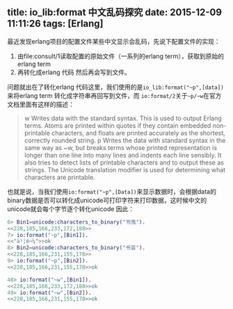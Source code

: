 title: io_lib:format 中文乱码探究
date: 2015-12-09 11:11:26
tags: [Erlang]
---

最近发现erlang项目的配置文件某些中文显示会乱码，先说下配置文件的实现：
 1. 由file:consult/1读取配置的原始文件（一系列的erlang term），获取到原始的 erlang term
 2. 再转化成erlang 代码 然后再会写到文件。

问题就出在了转化erlang 代码这里，我们使用的是`io_lib:format("~p",[data])` 来将erlang term 转化成字符串再回写到文件，而 `io:format/2`关于`~p/~w`在官方文档里面有这样的描述：
>w
>    Writes data with the standard syntax. This is used to output Erlang terms. Atoms are printed within quotes if they contain embedded non-printable 
>    characters, and floats are printed accurately as the shortest, correctly rounded string.
>p
>  Writes the data with standard syntax in the same way as ~w, but breaks terms whose printed representation is longer than one line into many lines and 
>     indents each line sensibly. It also tries to detect lists of printable characters and to output these as strings. The Unicode translation modifier is used for
>     determining what characters are printable. 

也就是说，当我们使用`io:format("~p",[Data])`来显示数据时，会根据data的binary数据是否可以转化成unicode可打印字符来打印数据，这时候中文的unicode就会每个字节逐个转化unicode
因此：
```erlang
6> Bin1=unicode:characters_to_binary("书鬼").
<<228,185,166,233,172,188>>
7> io:format("~p",[Bin1]).
<<"ä¹¦é¬¼">>ok
8> Bin2=unicode:characters_to_binary("书盲").
<<228,185,166,231,155,178>>
9> io:format("~p",[Bin2]).    
<<228,185,166,231,155,178>>ok

48> io:format("~w",[Bin1]).
<<228,185,166,233,172,188>>ok
49> io:format("~w",[Bin2]).
<<228,185,166,231,155,178>>ok
```

